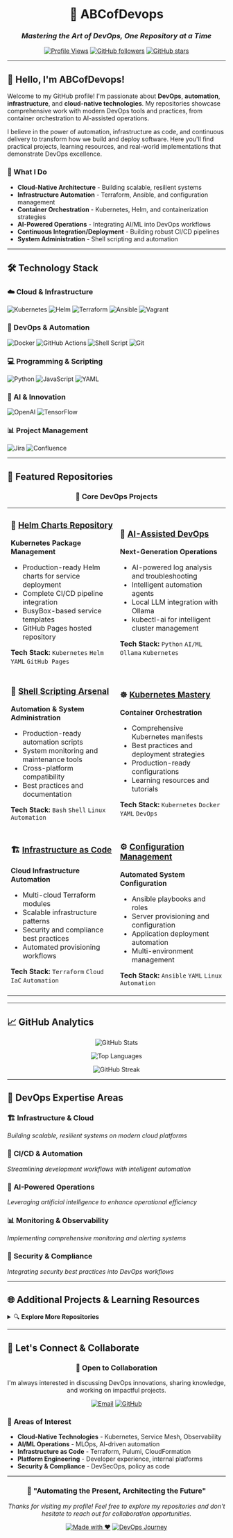 <div align="center">
  
# 🚀 ABCofDevops
### *Mastering the Art of DevOps, One Repository at a Time*

[![Profile Views](https://komarev.com/ghpvc/?username=abcofdevops&color=blue&style=for-the-badge)](https://github.com/abcofdevops)
[![GitHub followers](https://img.shields.io/github/followers/abcofdevops?logo=github&style=for-the-badge&color=0969da)](https://github.com/abcofdevops)
[![GitHub stars](https://img.shields.io/github/stars/abcofdevops?logo=github&style=for-the-badge&color=0969da)](https://github.com/abcofdevops)

</div>

---

## 👋 Hello, I'm ABCofDevops!

Welcome to my GitHub profile! I'm passionate about **DevOps**, **automation**, **infrastructure**, and **cloud-native technologies**. My repositories showcase comprehensive work with modern DevOps tools and practices, from container orchestration to AI-assisted operations.

I believe in the power of automation, infrastructure as code, and continuous delivery to transform how we build and deploy software. Here you'll find practical projects, learning resources, and real-world implementations that demonstrate DevOps excellence.

### 🎯 What I Do
- **Cloud-Native Architecture** - Building scalable, resilient systems
- **Infrastructure Automation** - Terraform, Ansible, and configuration management
- **Container Orchestration** - Kubernetes, Helm, and containerization strategies
- **AI-Powered Operations** - Integrating AI/ML into DevOps workflows
- **Continuous Integration/Deployment** - Building robust CI/CD pipelines
- **System Administration** - Shell scripting and automation

---

## 🛠️ Technology Stack

### ☁️ Cloud & Infrastructure
![Kubernetes](https://img.shields.io/badge/kubernetes-%23326ce5.svg?style=for-the-badge&logo=kubernetes&logoColor=white)
![Helm](https://img.shields.io/badge/Helm-0F1689?style=for-the-badge&logo=helm&logoColor=white)
![Terraform](https://img.shields.io/badge/terraform-%235835CC.svg?style=for-the-badge&logo=terraform&logoColor=white)
![Ansible](https://img.shields.io/badge/ansible-%231A1918.svg?style=for-the-badge&logo=ansible&logoColor=white)
![Vagrant](https://img.shields.io/badge/vagrant-%231563FF.svg?style=for-the-badge&logo=vagrant&logoColor=white)

### 🔧 DevOps & Automation
![Docker](https://img.shields.io/badge/docker-%230db7ed.svg?style=for-the-badge&logo=docker&logoColor=white)
![GitHub Actions](https://img.shields.io/badge/github%20actions-%232671E5.svg?style=for-the-badge&logo=githubactions&logoColor=white)
![Shell Script](https://img.shields.io/badge/shell_script-%23121011.svg?style=for-the-badge&logo=gnu-bash&logoColor=white)
![Git](https://img.shields.io/badge/git-%23F05033.svg?style=for-the-badge&logo=git&logoColor=white)

### 💻 Programming & Scripting
![Python](https://img.shields.io/badge/python-3670A0?style=for-the-badge&logo=python&logoColor=ffdd54)
![JavaScript](https://img.shields.io/badge/javascript-%23323330.svg?style=for-the-badge&logo=javascript&logoColor=%23F7DF1E)
![YAML](https://img.shields.io/badge/yaml-%23ffffff.svg?style=for-the-badge&logo=yaml&logoColor=151515)

### 🤖 AI & Innovation
![OpenAI](https://img.shields.io/badge/OpenAI-412991?style=for-the-badge&logo=openai&logoColor=white)
![TensorFlow](https://img.shields.io/badge/TensorFlow-%23FF6F00.svg?style=for-the-badge&logo=TensorFlow&logoColor=white)

### 📊 Project Management
![Jira](https://img.shields.io/badge/jira-%230A0FFF.svg?style=for-the-badge&logo=jira&logoColor=white)
![Confluence](https://img.shields.io/badge/confluence-%23172BF4.svg?style=for-the-badge&logo=confluence&logoColor=white)

---

## 🌟 Featured Repositories

<div align="center">
  
### 🎯 Core DevOps Projects

</div>

<table>
<tr>
<td width="50%">

### 🔧 [Helm Charts Repository](https://github.com/abcofdevops/helm)
**Kubernetes Package Management**
- Production-ready Helm charts for service deployment
- Complete CI/CD pipeline integration
- BusyBox-based service templates
- GitHub Pages hosted repository

**Tech Stack:** `Kubernetes` `Helm` `YAML` `GitHub Pages`

</td>
<td width="50%">

### 🤖 [AI-Assisted DevOps](https://github.com/abcofdevops/aiops)
**Next-Generation Operations**
- AI-powered log analysis and troubleshooting
- Intelligent automation agents
- Local LLM integration with Ollama
- kubectl-ai for intelligent cluster management

**Tech Stack:** `Python` `AI/ML` `Ollama` `Kubernetes`

</td>
</tr>
<tr>
<td width="50%">

### 🐧 [Shell Scripting Arsenal](https://github.com/abcofdevops/shell-scripting)
**Automation & System Administration**
- Production-ready automation scripts
- System monitoring and maintenance tools
- Cross-platform compatibility
- Best practices and documentation

**Tech Stack:** `Bash` `Shell` `Linux` `Automation`

</td>
<td width="50%">

### ☸️ [Kubernetes Mastery](https://github.com/abcofdevops/kubernetes)
**Container Orchestration**
- Comprehensive Kubernetes manifests
- Best practices and deployment strategies
- Production-ready configurations
- Learning resources and tutorials

**Tech Stack:** `Kubernetes` `Docker` `YAML` `DevOps`

</td>
</tr>
<tr>
<td width="50%">

### 🏗️ [Infrastructure as Code](https://github.com/abcofdevops/terraform)
**Cloud Infrastructure Automation**
- Multi-cloud Terraform modules
- Scalable infrastructure patterns
- Security and compliance best practices
- Automated provisioning workflows

**Tech Stack:** `Terraform` `Cloud` `IaC` `Automation`

</td>
<td width="50%">

### ⚙️ [Configuration Management](https://github.com/abcofdevops/ansible)
**Automated System Configuration**
- Ansible playbooks and roles
- Server provisioning and configuration
- Application deployment automation
- Multi-environment management

**Tech Stack:** `Ansible` `YAML` `Linux` `Automation`

</td>
</tr>
</table>

---

## 📈 GitHub Analytics

<div align="center">
  
![GitHub Stats](https://github-readme-stats.vercel.app/api?username=abcofdevops&show_icons=true&theme=dark&hide_border=true&bg_color=0D1117&title_color=58A6FF&icon_color=58A6FF&text_color=C9D1D9&border_radius=10)

![Top Languages](https://github-readme-stats.vercel.app/api/top-langs/?username=abcofdevops&layout=compact&theme=dark&hide_border=true&bg_color=0D1117&title_color=58A6FF&text_color=C9D1D9&border_radius=10)

![GitHub Streak](https://github-readme-streak-stats.herokuapp.com/?user=abcofdevops&theme=dark&hide_border=true&background=0D1117&stroke=58A6FF&ring=58A6FF&fire=58A6FF&currStreakNum=C9D1D9&sideNums=C9D1D9&currStreakLabel=58A6FF&sideLabels=58A6FF&dates=C9D1D9)

</div>

---

## 🎯 DevOps Expertise Areas

<div align="LEFT">

### 🏗️ **Infrastructure & Cloud**
*Building scalable, resilient systems on modern cloud platforms*

### 🔄 **CI/CD & Automation**
*Streamlining development workflows with intelligent automation*

### 🤖 **AI-Powered Operations**
*Leveraging artificial intelligence to enhance operational efficiency*

### 📊 **Monitoring & Observability**
*Implementing comprehensive monitoring and alerting systems*

### 🔐 **Security & Compliance**
*Integrating security best practices into DevOps workflows*

</div>

---

## 🌐 Additional Projects & Learning Resources

<details>
<summary>🔍 <strong>Explore More Repositories</strong></summary>

### 🐍 [Python Development](https://github.com/abcofdevops/python)
- **Python 101** - Comprehensive Python learning resources
- Automation scripts and utilities
- DevOps tool integration examples

### 🖥️ [Vagrant Environments](https://github.com/abcofdevops/vagrant)
- **Local Development Setup** - Create Linux VMs with Vagrant
- Multi-machine environments for testing
- Development workflow automation

### 📋 [Project Management](https://github.com/abcofdevops/github)
- **Jira & Scrum Mastery** - Agile project management
- Workflow automation and integration
- Best practices for DevOps teams

### 🚀 [Kubernetes with Kops](https://github.com/abcofdevops/kubernetes-kops)
- **Production Cluster Setup** - AWS-based Kubernetes clusters
- Automated cluster provisioning
- High availability configurations

### 🐳 [MERN Stack Containerization](https://github.com/abcofdevops/MERN-docker-compose)
- **Full-Stack Docker Deployment** - MERN application containerization
- Multi-container orchestration
- Development and production environments

### 🔧 [MCP Integration](https://github.com/abcofdevops/mcp-project)
- **Model Context Protocol** - Advanced AI integration
- Real-time MCP server implementation
- GitHub integration patterns

### 📚 [GitHub Best Practices](https://github.com/abcofdevops/github)
- **Repository Management** - GitHub workflow optimization
- Personal Access Token management
- README standards and documentation

</details>

---

## 🤝 Let's Connect & Collaborate

<div align="center">

### 💬 **Open to Collaboration**
I'm always interested in discussing DevOps innovations, sharing knowledge, and working on impactful projects.

[![Email](https://img.shields.io/badge/Email-abcofdevops@gmail.com-red?style=for-the-badge&logo=gmail&logoColor=white)](mailto:abcofdevops@gmail.com)
[![GitHub](https://img.shields.io/badge/GitHub-abcofdevops-black?style=for-the-badge&logo=github&logoColor=white)](https://github.com/abcofdevops)

</div>

### 🎯 **Areas of Interest**
- **Cloud-Native Technologies** - Kubernetes, Service Mesh, Observability
- **AI/ML Operations** - MLOps, AI-driven automation
- **Infrastructure as Code** - Terraform, Pulumi, CloudFormation
- **Platform Engineering** - Developer experience, internal platforms
- **Security & Compliance** - DevSecOps, policy as code



---

<div align="center">

### 🚀 **"Automating the Present, Architecting the Future"**

*Thanks for visiting my profile! Feel free to explore my repositories and don't hesitate to reach out for collaboration opportunities.*

[![Made with ❤️](https://img.shields.io/badge/Made%20with-❤️-red?style=for-the-badge)](https://github.com/abcofdevops)
[![DevOps Journey](https://img.shields.io/badge/DevOps-Journey-blue?style=for-the-badge)](https://github.com/abcofdevops)

</div>